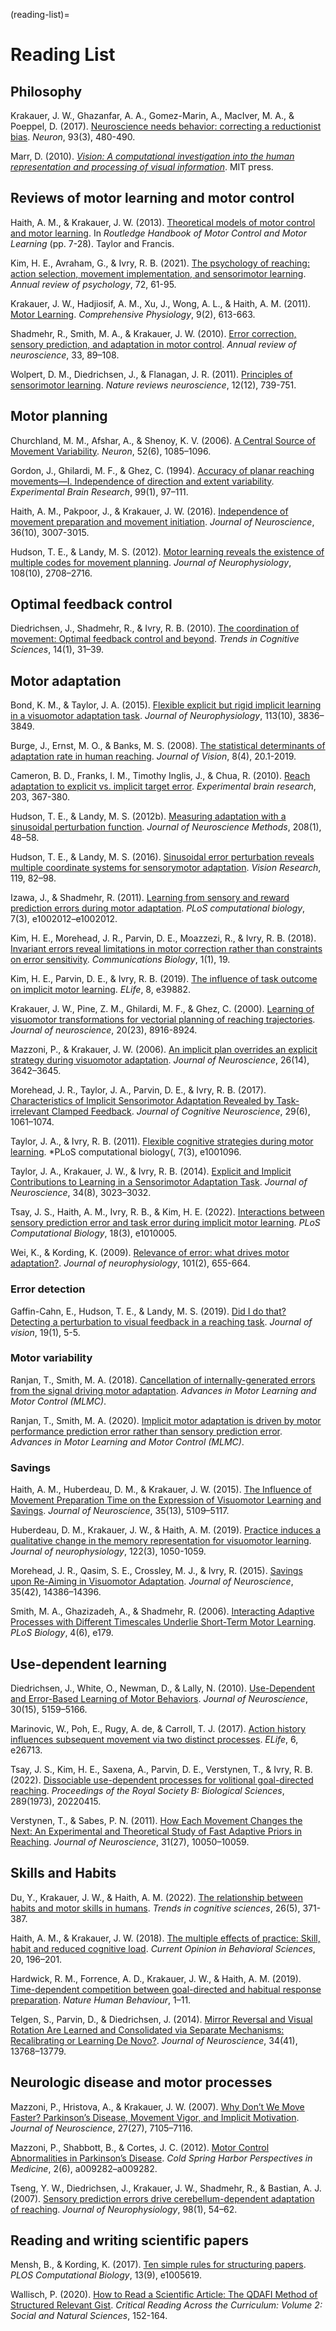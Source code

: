 (reading-list)=
# Reading List

## Philosophy
Krakauer, J. W., Ghazanfar, A. A., Gomez-Marin, A., MacIver, M. A., & Poeppel, D. (2017). [Neuroscience needs behavior: correcting a reductionist bias](https://doi.org/10.1016/j.neuron.2016.12.041). *Neuron*, 93(3), 480-490.

Marr, D. (2010). [*Vision: A computational investigation into the human representation and processing of visual information*](http://mechanism.ucsd.edu/teaching/f18/David_Marr_Vision_A_Computational_Investigation_into_the_Human_Representation_and_Processing_of_Visual_Information.chapter1.pdf). MIT press.


## Reviews of motor learning and motor control 
Haith, A. M., & Krakauer, J. W. (2013). [Theoretical models of motor control and motor learning](http://blam-lab.org/wp-content/uploads/2012/12/HaithKrakauer_TheoreticalModels_header.pdf). In *Routledge Handbook of Motor Control and Motor Learning* (pp. 7-28). Taylor and Francis.

Kim, H. E., Avraham, G., & Ivry, R. B. (2021). [The psychology of reaching: action selection, movement implementation, and sensorimotor learning](https://www.annualreviews.org/doi/abs/10.1146/annurev-psych-010419-051053). *Annual review of psychology*, 72, 61-95.

Krakauer, J. W., Hadjiosif, A. M., Xu, J., Wong, A. L., & Haith, A. M. (2011). [Motor Learning](https://onlinelibrary.wiley.com/doi/abs/10.1002/cphy.c170043). *Comprehensive Physiology*, 9(2), 613-663.

Shadmehr, R., Smith, M. A., & Krakauer, J. W. (2010). [Error correction, sensory prediction, and adaptation in motor control](https://doi.org/10.1146/annurev-neuro-060909-153135). *Annual review of neuroscience*, 33, 89–108. 

Wolpert, D. M., Diedrichsen, J., & Flanagan, J. R. (2011). [Principles of sensorimotor learning](https://www.nature.com/articles/nrn3112). *Nature reviews neuroscience*, 12(12), 739-751.


## Motor planning
Churchland, M. M., Afshar, A., & Shenoy, K. V. (2006). [A Central Source of Movement Variability](https://doi.org/10.1016/j.neuron.2006.10.034). *Neuron*, 52(6), 1085–1096. 

Gordon, J., Ghilardi, M. F., & Ghez, C. (1994). [Accuracy of planar reaching movements—I. Independence of direction and extent variability](https://doi.org/10.1007/BF00241415). *Experimental Brain Research*, 99(1), 97–111. 

Haith, A. M., Pakpoor, J., & Krakauer, J. W. (2016). [Independence of movement preparation and movement initiation](https://doi.org/10.1523/JNEUROSCI.3245-15.2016). *Journal of Neuroscience*, 36(10), 3007-3015. 

Hudson, T. E., & Landy, M. S. (2012). [Motor learning reveals the existence of multiple codes for movement planning](https://doi.org/10.1152/jn.00355.2012). *Journal of Neurophysiology*, 108(10), 2708–2716. 


## Optimal feedback control
Diedrichsen, J., Shadmehr, R., & Ivry, R. B. (2010). [The coordination of movement: Optimal feedback control and beyond](https://doi.org/10.1016/j.tics.2009.11.004). *Trends in Cognitive Sciences*, 14(1), 31–39. 


## Motor adaptation
Bond, K. M., & Taylor, J. A. (2015). [Flexible explicit but rigid implicit learning in a visuomotor adaptation task](https://doi.org/10.1152/jn.00009.2015). *Journal of Neurophysiology*, 113(10), 3836–3849. 

Burge, J., Ernst, M. O., & Banks, M. S. (2008). [The statistical determinants of adaptation rate in human reaching](https://doi.org/10.1167/8.4.20). *Journal of Vision*, 8(4), 20.1-2019. 

Cameron, B. D., Franks, I. M., Timothy Inglis, J., & Chua, R. (2010). [Reach adaptation to explicit vs. implicit target error](https://link.springer.com/article/10.1007/s00221-010-2239-x). *Experimental brain research*, 203, 367-380.

Hudson, T. E., & Landy, M. S. (2012b). [Measuring adaptation with a sinusoidal perturbation function](https://doi.org/10.1016/j.jneumeth.2012.04.001). *Journal of Neuroscience Methods*, 208(1), 48–58. 

Hudson, T. E., & Landy, M. S. (2016). [Sinusoidal error perturbation reveals multiple coordinate systems for sensorymotor adaptation](https://doi.org/10.1016/j.visres.2015.12.005). *Vision Research*, 119, 82–98. 

Izawa, J., & Shadmehr, R. (2011). [Learning from sensory and reward prediction errors during motor adaptation](https://doi.org/10.1371/journal.pcbi.1002012). *PLoS computational biology*, 7(3), e1002012–e1002012. 

Kim, H. E., Morehead, J. R., Parvin, D. E., Moazzezi, R., & Ivry, R. B. (2018). [Invariant errors reveal limitations in motor correction rather than constraints on error sensitivity](https://doi.org/10.1038/s42003-018-0021-y). *Communications Biology*, 1(1), 19. 

Kim, H. E., Parvin, D. E., & Ivry, R. B. (2019). [The influence of task outcome on implicit motor learning](https://doi.org/10.7554/eLife.39882). *ELife*, 8, e39882. 

Krakauer, J. W., Pine, Z. M., Ghilardi, M. F., & Ghez, C. (2000). [Learning of visuomotor transformations for vectorial planning of reaching trajectories](https://www.jneurosci.org/content/20/23/8916.short). *Journal of neuroscience*, 20(23), 8916-8924.

Mazzoni, P., & Krakauer, J. W. (2006). [An implicit plan overrides an explicit strategy during visuomotor adaptation](https://doi.org/10.1523/jneurosci.5317-05.2006). *Journal of Neuroscience*, 26(14), 3642–3645. 

Morehead, J. R., Taylor, J. A., Parvin, D. E., & Ivry, R. B. (2017). [Characteristics of Implicit Sensorimotor Adaptation Revealed by Task-irrelevant Clamped Feedback](https://doi.org/10.1162/jocn_a_01108). *Journal of Cognitive Neuroscience*, 29(6), 1061–1074. 

Taylor, J. A., & Ivry, R. B. (2011). [Flexible cognitive strategies during motor learning](https://doi.org/10.1371/journal.pcbi.1001096). *PLoS computational biology(, 7(3), e1001096. 

Taylor, J. A., Krakauer, J. W., & Ivry, R. B. (2014). [Explicit and Implicit Contributions to Learning in a Sensorimotor Adaptation Task](https://doi.org/10.1523/JNEUROSCI.3619-13.2014). *Journal of Neuroscience*, 34(8), 3023–3032. 

Tsay, J. S., Haith, A. M., Ivry, R. B., & Kim, H. E. (2022). [Interactions between sensory prediction error and task error during implicit motor learning](https://doi.org/10.1371/journal.pcbi.1010005). *PLoS Computational Biology*, 18(3), e1010005. 

Wei, K., & Kording, K. (2009). [Relevance of error: what drives motor adaptation?](https://journals.physiology.org/doi/full/10.1152/jn.90545.2008). *Journal of neurophysiology*, 101(2), 655-664.


### Error detection
Gaffin-Cahn, E., Hudson, T. E., & Landy, M. S. (2019). [Did I do that? Detecting a perturbation to visual feedback in a reaching task](https://jov.arvojournals.org/article.aspx?articleid=2720496). *Journal of vision*, 19(1), 5-5.


### Motor variability
Ranjan, T., Smith, M. A. (2018). [Cancellation of internally-generated errors from the signal driving motor adaptation](http://www.motor-conference.org/abstracts/228.pdf). *Advances in Motor Learning and Motor Control (MLMC)*.

Ranjan, T., Smith, M. A. (2020). [Implicit motor adaptation is driven by motor performance prediction error rather than sensory prediction error](https://drive.google.com/file/d/10lPhN-IBHMitFL6cyYT8Q8FUgKiUqRv-/view). *Advances in Motor Learning and Motor Control (MLMC)*.


### Savings
Haith, A. M., Huberdeau, D. M., & Krakauer, J. W. (2015). [The Influence of Movement Preparation Time on the Expression of Visuomotor Learning and Savings](https://doi.org/10.1523/JNEUROSCI.3869-14.2015). *Journal of Neuroscience*, 35(13), 5109–5117. 

Huberdeau, D. M., Krakauer, J. W., & Haith, A. M. (2019). [Practice induces a qualitative change in the memory representation for visuomotor learning](https://journals.physiology.org/doi/full/10.1152/jn.00830.2018). *Journal of neurophysiology*, 122(3), 1050-1059.

Morehead, J. R., Qasim, S. E., Crossley, M. J., & Ivry, R. (2015). [Savings upon Re-Aiming in Visuomotor Adaptation](https://doi.org/10.1523/JNEUROSCI.1046-15.2015). *Journal of Neuroscience*, 35(42), 14386–14396. 

Smith, M. A., Ghazizadeh, A., & Shadmehr, R. (2006). [Interacting Adaptive Processes with Different Timescales Underlie Short-Term Motor Learning](https://doi.org/10.1371/journal.pbio.0040179). *PLoS Biology*, 4(6), e179. 


## Use-dependent learning
Diedrichsen, J., White, O., Newman, D., & Lally, N. (2010). [Use-Dependent and Error-Based Learning of Motor Behaviors](https://doi.org/10.1523/JNEUROSCI.5406-09.2010). *Journal of Neuroscience*, 30(15), 5159–5166. 

Marinovic, W., Poh, E., Rugy, A. de, & Carroll, T. J. (2017). [Action history influences subsequent movement via two distinct processes](https://doi.org/10.7554/eLife.26713). *ELife*, 6, e26713. 

Tsay, J. S., Kim, H. E., Saxena, A., Parvin, D. E., Verstynen, T., & Ivry, R. B. (2022). [Dissociable use-dependent processes for volitional goal-directed reaching](https://doi.org/10.1098/rspb.2022.0415). *Proceedings of the Royal Society B: Biological Sciences*, 289(1973), 20220415. 

Verstynen, T., & Sabes, P. N. (2011). [How Each Movement Changes the Next: An Experimental and Theoretical Study of Fast Adaptive Priors in Reaching](https://doi.org/10.1523/JNEUROSCI.6525-10.2011). *Journal of Neuroscience*, 31(27), 10050–10059. 


## Skills and Habits
Du, Y., Krakauer, J. W., & Haith, A. M. (2022). [The relationship between habits and motor skills in humans](https://www.cell.com/trends/cognitive-sciences/fulltext/S1364-6613(22)00038-9?dgcid=raven_jbs_etoc_email). *Trends in cognitive sciences*, 26(5), 371-387.

Haith, A. M., & Krakauer, J. W. (2018). [The multiple effects of practice: Skill, habit and reduced cognitive load](https://doi.org/10.1016/j.cobeha.2018.01.015). *Current Opinion in Behavioral Sciences*, 20, 196–201. 

Hardwick, R. M., Forrence, A. D., Krakauer, J. W., & Haith, A. M. (2019). [Time-dependent competition between goal-directed and habitual response preparation](https://doi.org/10.1038/s41562-019-0725-0). *Nature Human Behaviour*, 1–11. 

Telgen, S., Parvin, D., & Diedrichsen, J. (2014). [Mirror Reversal and Visual Rotation Are Learned and Consolidated via Separate Mechanisms: Recalibrating or Learning De Novo?](https://doi.org/10.1523/JNEUROSCI.5306-13.2014). *Journal of Neuroscience*, 34(41), 13768–13779. 


## Neurologic disease and motor processes
Mazzoni, P., Hristova, A., & Krakauer, J. W. (2007). [Why Don’t We Move Faster? Parkinson’s Disease, Movement Vigor, and Implicit Motivation](https://doi.org/10.1523/JNEUROSCI.0264-07.2007). *Journal of Neuroscience*, 27(27), 7105–7116. 

Mazzoni, P., Shabbott, B., & Cortes, J. C. (2012). [Motor Control Abnormalities in Parkinson’s Disease](https://doi.org/10.1101/cshperspect.a009282). *Cold Spring Harbor Perspectives in Medicine*, 2(6), a009282–a009282. 

Tseng, Y. W., Diedrichsen, J., Krakauer, J. W., Shadmehr, R., & Bastian, A. J. (2007). [Sensory prediction errors drive cerebellum-dependent adaptation of reaching](https://doi.org/10.1152/jn.00266.2007). *Journal of Neurophysiology*, 98(1), 54–62. 


## Reading and writing scientific papers
Mensh, B., & Kording, K. (2017). [Ten simple rules for structuring papers](https://journals.plos.org/ploscompbiol/article?id=10.1371/journal.pcbi.1005619). *PLOS Computational Biology*, 13(9), e1005619.

Wallisch, P. (2020). [How to Read a Scientific Article: The QDAFI Method of Structured Relevant Gist](https://osf.io/5gxme). *Critical Reading Across the Curriculum: Volume 2: Social and Natural Sciences*, 152-164.



